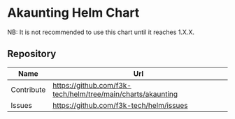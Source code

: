 # Akaunting Helm Chart

NB: It is not recommended to use this chart until it reaches 1.X.X.

## Repository

| Name       | Url                                                              |
|------------|------------------------------------------------------------------|
| Contribute | https://github.com/f3k-tech/helm/tree/main/charts/akaunting |
| Issues     | https://github.com/f3k-tech/helm/issues                          |